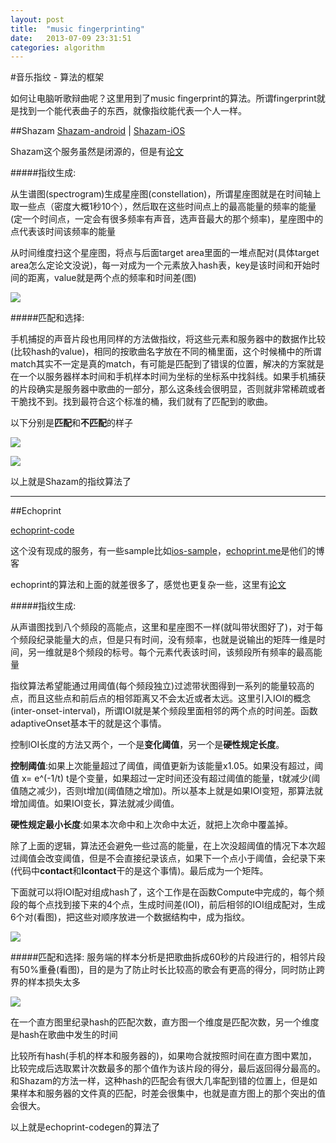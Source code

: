 ```yaml
---
layout: post
title:  "music fingerprinting"
date:   2013-07-09 23:31:51
categories: algorithm
---
```


#音乐指纹 - 算法的框架

如何让电脑听歌辩曲呢？这里用到了music fingerprint的算法。所谓fingerprint就是找到一个能代表曲子的东西，就像指纹能代表一个人一样。

##Shazam
[Shazam-android][1] | [Shazam-iOS][2]

Shazam这个服务虽然是闭源的，但是有[论文][3]

#####指纹生成:

从生谱图(spectrogram)生成星座图(constellation)，所谓星座图就是在时间轴上取一些点（密度大概1秒10个），然后取在这些时间点上的最高能量的频率的能量(定一个时间点，一定会有很多频率有声音，选声音最大的那个频率)，星座图中的点代表该时间该频率的能量

从时间维度扫这个星座图，将点与后面target area里面的一堆点配对(具体target area怎么定论文没说)，每一对成为一个元素放入hash表，key是该时间和开始时间的距离，value就是两个点的频率和时间差(图)

![][8]

#####匹配和选择:

手机捕捉的声音片段也用同样的方法做指纹，将这些元素和服务器中的数据作比较(比较hash的value)，相同的按歌曲名字放在不同的桶里面，这个时候桶中的所谓match其实不一定是真的match，有可能是匹配到了错误的位置，解决的方案就是在一个以服务器样本时间和手机样本时间为坐标的坐标系中找斜线。如果手机捕获的片段确实是服务器中歌曲的一部分，那么这条线会很明显，否则就非常稀疏或者干脆找不到。找到最符合这个标准的桶，我们就有了匹配到的歌曲。

以下分别是**匹配**和**不匹配**的样子

![][9]

![][10]

以上就是Shazam的指纹算法了
<hr />

##Echoprint

[echoprint-code][4]

这个没有现成的服务，有一些sample比如[ios-sample][5]，[echoprint.me][6]是他们的博客

echoprint的算法和上面的就差很多了，感觉也更复杂一些，这里有[论文][7]

#####指纹生成:

从声谱图找到八个频段的高能点，这里和星座图不一样(就叫带状图好了)，对于每个频段纪录能量大的点，但是只有时间，没有频率，也就是说输出的矩阵一维是时间，另一维就是8个频段的标号。每个元素代表该时间，该频段所有频率的最高能量

指纹算法希望能通过用阈值(每个频段独立)过滤带状图得到一系列的能量较高的点，而且这些点和前后点的相邻距离又不会太近或者太远。这里引入IOI的概念(inter-onset-interval)，所谓IOI就是某个频段里面相邻的两个点的时间差。函数adaptiveOnset基本干的就是这个事情。

控制IOI长度的方法又两个，一个是**变化阈值**，另一个是**硬性规定长度**。

**控制阈值**:如果上次能量超过了阈值，阈值更新为该能量x1.05。如果没有超过，阈值 x= e^(-1/t) t是个变量，如果超过一定时间还没有超过阈值的能量，t就减少(阈值随之减少)，否则t增加(阈值随之增加)。所以基本上就是如果IOI变短，那算法就增加阈值。如果IOI变长，算法就减少阈值。

**硬性规定最小长度**:如果本次命中和上次命中太近，就把上次命中覆盖掉。

除了上面的逻辑，算法还会避免一些过高的能量，在上次没超阈值的情况下本次超过阈值会改变阈值，但是不会直接纪录该点，如果下一个点小于阈值，会纪录下来(代码中**contact**和**lcontact**干的是这个事情)。最后成为一个矩阵。

下面就可以将IOI配对组成hash了，这个工作是在函数Compute中完成的，每个频段的每个点找到接下来的4个点，生成时间差(IOI)，前后相邻的IOI组成配对，生成6个对(看图)，把这些对顺序放进一个数据结构中，成为指纹。

![][11]

#####匹配和选择:
服务端的样本分析是把歌曲拆成60秒的片段进行的，相邻片段有50%重叠(看图)，目的是为了防止时长比较高的歌会有更高的得分，同时防止跨界的样本损失太多

![][12]

在一个直方图里纪录hash的匹配次数，直方图一个维度是匹配次数，另一个维度是hash在歌曲中发生的时间

比较所有hash(手机的样本和服务器的)，如果吻合就按照时间在直方图中累加，比较完成后选取累计次数最多的那个值作为该片段的得分，最后返回得分最高的。和Shazam的方法一样，这种hash的匹配会有很大几率配到错的位置上，但是如果样本和服务器的文件真的匹配，时差会很集中，也就是直方图上的那个突出的值会很大。

以上就是echoprint-codegen的算法了

[1]: https://play.google.com/store/apps/details?id=com.shazam.android&feature=search_result#?t=W251bGwsMSwxLDEsImNvbS5zaGF6YW0uYW5kcm9pZCJd
[2]: https://itunes.apple.com/cn/app/shazam/id284993459?l=en&mt=8
[3]: http://111.13.109.34:82/1Q2W3E4R5T6Y7U8I9O0P1Z2X3C4V5B/www.ee.columbia.edu/~dpwe/papers/Wang03-shazam.pdf
[4]: https://github.com/echonest/echoprint-codegen
[5]: https://github.com/echonest/echoprint-ios-sample
[6]: echoprint.me
[7]: http://ismir2011.ismir.net/latebreaking/LB-7.pdf
[8]: /static/images/music_fingerprint_1/hash.png
[9]: /static/images/music_fingerprint_1/match.png
[10]: /static/images/music_fingerprint_1/notmatch.png
[11]: /static/images/music_fingerprint_1/pairs.png
[12]: /static/images/music_fingerprint_1/windows.png

